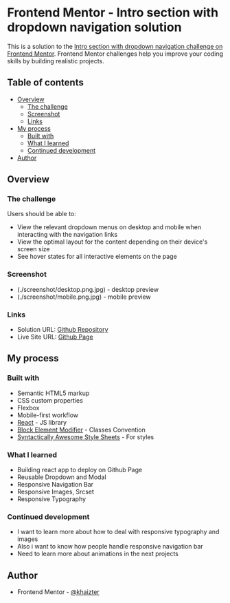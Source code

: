 # Frontend Mentor - Intro section with dropdown navigation solution

This is a solution to the [Intro section with dropdown navigation challenge on Frontend Mentor](https://www.frontendmentor.io/challenges/intro-section-with-dropdown-navigation-ryaPetHE5). Frontend Mentor challenges help you improve your coding skills by building realistic projects.

## Table of contents

- [Overview](#overview)
  - [The challenge](#the-challenge)
  - [Screenshot](#screenshot)
  - [Links](#links)
- [My process](#my-process)
  - [Built with](#built-with)
  - [What I learned](#what-i-learned)
  - [Continued development](#continued-development)
- [Author](#author)

## Overview

### The challenge

Users should be able to:

- View the relevant dropdown menus on desktop and mobile when interacting with the navigation links
- View the optimal layout for the content depending on their device's screen size
- See hover states for all interactive elements on the page

### Screenshot

- (./screenshot/desktop.png.jpg) - desktop preview
- (./screenshot/mobile.png.jpg) - mobile preview

### Links

- Solution URL: [Github Repository](https://github.com/khaizter/intro-section-dropdown)
- Live Site URL: [Github Page](https://khaizter.github.io/intro-section-dropdown/)

## My process

### Built with

- Semantic HTML5 markup
- CSS custom properties
- Flexbox
- Mobile-first workflow
- [React](https://reactjs.org/) - JS library
- [Block Element Modifier](http://getbem.com) - Classes Convention
- [Syntactically Awesome Style Sheets](https://sass-lang.com/) - For styles

### What I learned

- Building react app to deploy on Github Page
- Reusable Dropdown and Modal
- Responsive Navigation Bar
- Responsive Images, Srcset
- Responsive Typography

### Continued development

- I want to learn more about how to deal with responsive typography and images
- Also i want to know how people handle responsive navigation bar
- Need to learn more about animations in the next projects

## Author

- Frontend Mentor - [@khaizter](https://www.frontendmentor.io/profile/khaizter)
